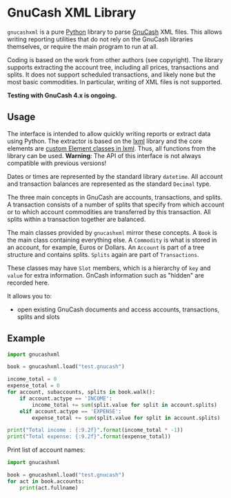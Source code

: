 # GnuCash XML Library

`gnucashxml` is a pure [Python][] library to parse [GnuCash][] XML files.
This allows writing reporting utilities that do not rely on the GnuCash
libraries themselves, or require the main program to run at all.

Coding is based on the work from other authors (see copyright).
The library supports extracting the account tree, including all
prices, transactions and splits. It does not support scheduled 
transactions, and likely none but the most basic commodities. In 
particular, writing of XML files is not supported.

**Testing with GnuCash 4.x is ongoing.**

[python]: http://www.python.org/
[gnucash]: http://www.gnucash.org/

## Usage

The interface is intended to allow quickly writing reports or extract data
using Python. The extractor is based on the [lxml][] library and the core
elements are [custom Element classes in lxml][]. Thus, all functions from the
library can be used. **Warning**: The API of this interface is not always 
compatible with previous versions!

Dates or times are represented by the standard library `datetime`. All account
and transaction balances are represented as the standard `Decimal` type.


The three main concepts in GnuCash are accounts, transactions, and
splits. A transaction consists of a number of splits that specify from
which account or to which account commodities are transferred by this
transaction. All splits within a transaction together are balanced.

The main classes provided by `gnucashxml` mirror these concepts. A
`Book` is the main class containing everything else. A `Commodity` is
what is stored in an account, for example, Euros or Dollars. An
`Account` is part of a tree structure and contains splits. `Splits`
again are part of `Transactions`.

These classes may have `Slot` members, which is a hierarchy of `key`
and `value` for extra information. GnCash information such as "hidden" are
recorded here.

It allows you to:
- open existing GnuCash documents and access accounts, transactions, splits and slots

[lxml]: https://lxml.de
[custom element classes in lxml]: https://lxml.de/element_classes.html
## Example

```Python
import gnucashxml

book = gnucashxml.load("test.gnucash")

income_total = 0
expense_total = 0
for account, subaccounts, splits in book.walk():
    if account.actype == 'INCOME':
        income_total += sum(split.value for split in account.splits)
    elif account.actype == 'EXPENSE':
        expense_total += sum(split.value for split in account.splits)

print("Total income : {:9.2f}".format(income_total * -1))
print("Total expense: {:9.2f}".format(expense_total))
```

Print list of account names:
```Python
import gnucashxml

book = gnucashxml.load("test.gnucash")
for act in book.accounts:
    print(act.fullname)
```
